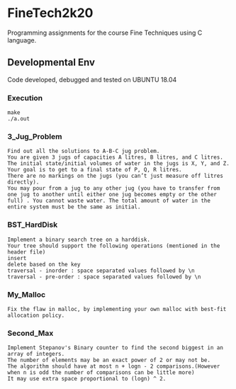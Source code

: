 # FineTech2k20

Programming assignments for the course Fine Techniques using C language.

## Developmental Env

Code developed, debugged and tested on UBUNTU 18.04

### Execution

```
make  
./a.out
```

### 3_Jug_Problem
```
Find out all the solutions to A-B-C jug problem.  
You are given 3 jugs of capacities A litres, B litres, and C litres.  
The initial state/initial volumes of water in the jugs is X, Y, and Z.  
Your goal is to get to a final state of P, Q, R litres.  
There are no markings on the jugs (you can’t just measure off litres directly).  
You may pour from a jug to any other jug (you have to transfer from one jug to another until either one jug becomes empty or the other full) . You cannot waste water. The total amount of water in the entire system must be the same as initial.
```
### BST_HardDisk
```
Implement a binary search tree on a harddisk.  
Your tree should support the following operations (mentioned in the header file)
insert  
delete based on the key  
traversal - inorder : space separated values followed by \n  
traversal - pre-order : space separated values followed by \n  
```
### My_Malloc
```
Fix the flaw in malloc, by implementing your own malloc with best-fit allocation policy.
```
### Second_Max
```
Implement Stepanov's Binary counter to find the second biggest in an array of integers.  
The number of elements may be an exact power of 2 or may not be.  
The algorithm should have at most n + logn - 2 comparisons.(However when n is odd the number of comparisons can be little more)  
It may use extra space proportional to (logn) ^ 2.
```
